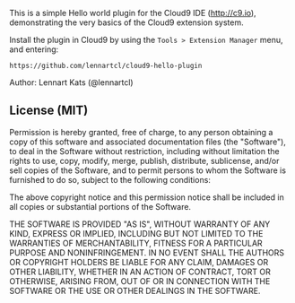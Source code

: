 This is a simple Hello world plugin for the Cloud9 IDE (http://c9.io),
demonstrating the very basics of the Cloud9 extension system.

Install the plugin in Cloud9 by using the `Tools > Extension Manager` menu,
and entering:

    https://github.com/lennartcl/cloud9-hello-plugin

Author: Lennart Kats (@lennartcl)

License (MIT)
-------------

Permission is hereby granted, free of charge, to any person obtaining a copy of this software and associated documentation files (the "Software"), to deal in the Software without restriction, including without limitation the rights to use, copy, modify, merge, publish, distribute, sublicense, and/or sell copies of the Software, and to permit persons to whom the Software is furnished to do so, subject to the following conditions:

The above copyright notice and this permission notice shall be included in all copies or substantial portions of the Software.

THE SOFTWARE IS PROVIDED "AS IS", WITHOUT WARRANTY OF ANY KIND, EXPRESS OR IMPLIED, INCLUDING BUT NOT LIMITED TO THE WARRANTIES OF MERCHANTABILITY, FITNESS FOR A PARTICULAR PURPOSE AND NONINFRINGEMENT. IN NO EVENT SHALL THE AUTHORS OR COPYRIGHT HOLDERS BE LIABLE FOR ANY CLAIM, DAMAGES OR OTHER LIABILITY, WHETHER IN AN ACTION OF CONTRACT, TORT OR OTHERWISE, ARISING FROM, OUT OF OR IN CONNECTION WITH THE SOFTWARE OR THE USE OR OTHER DEALINGS IN THE SOFTWARE.
